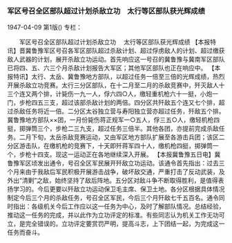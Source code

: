 ### 军区号召全区部队超过计划杀敌立功　太行等区部队获光辉成绩

1947-04-09
第1版()
专栏：

　　军区号召全区部队超过计划杀敌立功
  　太行等区部队获光辉成绩
    【本报特讯】晋冀鲁豫军区号召各军区部队超过杀敌计划、超过俘虏敌人的计划、超过缴获敌人武器的计划，展开杀敌立功运动。首先响应这一号召的冀鲁豫与冀南军区部队已将四、五、六三个月杀敌计划报告大军区；其他军区部队也正在响应中。
    【本报特讯】太行、太岳、冀鲁豫地方部队，以超过任务一倍至三倍的光辉成绩，热烈开展杀敌立功竞赛。太行三分区部队，在十二月至二月的杀敌竞赛中，歼灭敌人十三个连又两个排，计毙伤一九一人，俘六四○人，缴轻重机枪六十一挺，小炮一门，步枪四五三支，超过该部杀敌计划的两倍。四分区共歼敌五个连又七个排，超过杀敌任务将近一倍。二分区太谷独立营与寿阳独立营亦超过任务，歼敌五个排。冀鲁豫地方部队××团，一月份毙伤蒋正规军一○五人，俘三五○人，缴轻机枪四挺，掷弹筒三个，步枪二三九支，超过任务三倍半。其他各团，亦提前完成杀敌任务。二月下旬，太岳杀敌竞赛运动，又由军区地方部队扩展至各游击兵团；该区二分区游击队，在缴机枪的竞赛下，十天即歼蒋军四十人，缴机枪四挺，掷弹筒一个，步枪十四支。现这一运动正在各地继续深入开展。
    【本报冀鲁豫五日电】冀鲁豫军区顷发出通令，号召全区军民展开歼敌立功运动。该通令首先指出：过去三个月来由于我敌后军民积极开展游击战争，破坏敌交通，严重打击了反动武装，及外出“清剿”之敌，始终坚持了敌后阵地。五分区对敌斗争不断取得胜利，是值得表扬学习的。今后更要以歼敌立功运动保卫毛主席、保卫土地。各分区根据具体情况制定今后三个月的杀敌任务，号召全区军民，今后三个月歼敌七千五百名。通令同时指出：各级机关今后工作应以这一任务为中心，及时了解部队情况。总结经验，推动这一任务的完成，并以此作为立功评定的标准。有些同志认为机关工作无功可立，是完全错误的。立功评定要赏罚严明，提高斗志，上下团结一起，为完成这一任务而奋斗。
